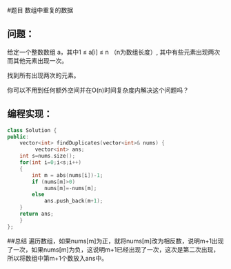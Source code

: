 #题目
数组中重复的数据
## 问题： 
给定一个整数数组 a，其中1 ≤ a[i] ≤ n （n为数组长度）, 其中有些元素出现两次而其他元素出现一次。

找到所有出现两次的元素。

你可以不用到任何额外空间并在O(n)时间复杂度内解决这个问题吗？
## 编程实现：
```C++
class Solution {
public:
    vector<int> findDuplicates(vector<int>& nums) {
         vector<int> ans;
    int s=nums.size();
    for(int i=0;i<s;i++)
    {
        int m = abs(nums[i])-1; 
        if (nums[m]>0)
            nums[m]=-nums[m];
        else
            ans.push_back(m+1);
    }
    return ans;
    }
};
```
##总结
遍历数组，如果nums[m]为正，就将nums[m]改为相反数，说明m+1出现了一次，如果nums[m]为负，这说明m+1已经出现了一次，这次是第二次出现，所以将数组中第m+1个数放入ans中。
